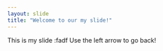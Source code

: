 ```yaml
---
layout: slide
title: "Welcome to our my slide!"
---
```

This is my slide :fadf
Use the left arrow to go back!
